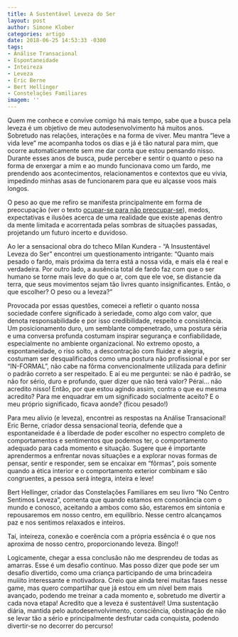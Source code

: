 ```yaml
---
title: A Sustentável Leveza do Ser
layout: post
author: Simone Klober
categories: artigo
date: 2018-06-25 14:53:33 -0300
tags:
- Análise Transacional
- Espontaneidade
- Inteireza
- Leveza
- Eric Berne
- Bert Hellinger
- Constelações Familiares
imagem: ''
---
```

Quem me conhece e convive comigo há mais tempo, sabe que a busca pela leveza é um objetivo de meu autodesenvolvimento há muitos anos. Sobretudo nas relações, interações e na forma de viver. Meu mantra “leve a vida leve” me acompanha todos os dias e já é tão natural para mim, que ocorre automaticamente sem me dar conta que estou pensando nisso. Durante esses anos de busca, pude perceber e sentir o quanto o peso na forma de enxergar a mim e ao mundo funcionava como um fardo, me prendendo aos acontecimentos, relacionamentos e contextos que eu vivia, impedindo minhas asas de funcionarem para que eu alçasse voos mais longos. 

O peso ao que me refiro se manifesta principalmente em forma de preocupação (ver o texto [ocupar-se para não preocupar-se](http://www.rhthink.com.br/ocupar-se-para-nao-preocupar-se/)), medos, expectativas e ilusões acerca de uma realidade que existe apenas dentro da mente limitada e acorrentada pelas sombras de situações passadas, projetando um futuro incerto e duvidoso. 

Ao ler a sensacional obra do tcheco Milan Kundera - “A Insustentável Leveza do Ser” encontrei um questionamento intrigante: “Quanto mais pesado o fardo, mais próxima da terra está a nossa vida, e mais ela é real e verdadeira. Por outro lado, a ausência total de fardo faz com que o ser humano se torne mais leve do que o ar, com que ele voe, se distancie da terra, que seus movimentos sejam tão livres quanto insignificantes. Então, o que escolher? O peso ou a leveza?”

Provocada por essas questões, comecei a refletir o quanto nossa sociedade confere significado à seriedade, como algo com valor, que denota responsabilidade e por isso credibilidade, respeito e consistência. Um posicionamento duro, um semblante compenetrado, uma postura séria e uma conversa profunda costumam inspirar segurança e confiabilidade, especialmente no ambiente organizacional. No extremo oposto, a espontaneidade, o riso solto, a descontração com fluidez e alegria, costumam ser desqualificados como uma postura não profissional e por ser “IN-FORMAL”, não cabe na fôrma convencionalmente utilizada para definir o padrão correto a ser respeitado. E aí eu me perguntei: se não é padrão, se não for sério, duro e profundo, quer dizer que não terá valor? Pérai... não acredito nisso! Então, por que estou agindo assim, contra o que eu mesma acredito? Para me enquadrar em um significado socialmente aceito? E o meu próprio significado, ficava aonde? (ficou pesado!)

Para meu alívio (e leveza), encontrei as respostas na Análise Transacional! Eric Berne, criador dessa sensacional teoria, defende que a espontaneidade é a liberdade de poder escolher no espectro completo de comportamentos e sentimentos que podemos ter, o comportamento adequado para cada momento e situação. Sugere que é importante aprendermos a enfrentar novas situações e a explorar novas formas de pensar, sentir e responder, sem se encaixar em “fôrmas”, pois somente quando a ética interior e o comportamento exterior combinam e são congruentes, a pessoa será íntegra, inteira e leve! 

Bert Hellinger, criador das Constelações Familiares em seu livro “No Centro Sentimos Leveza”, comenta que quando estamos em consonância com o mundo e conosco, aceitando a ambos como são, estaremos em sintonia e repousaremos em nosso centro, em equilíbrio. Nesse centro alcançamos paz e nos sentimos relaxados e inteiros. 

Taí, inteireza, conexão e coerência com a própria essência é o que nos aproxima de nosso centro, proporcionando leveza. Bingo!! 

Logicamente, chegar a essa conclusão não me desprendeu de todas as amarras. Esse é um desafio contínuo. Mas posso dizer que pode ser um desafio divertido, como uma criança participando de uma brincadeira muiiito interessante e motivadora. Creio que ainda terei muitas fases nesse game, mas quero compartilhar que já estou em um nível bem mais avançado, podendo me treinar a cada momento e, sobretudo me divertir a cada nova etapa! Acredito que a leveza é sustentável! Uma sustentação diária, mantida pelo autodesenvolvimento, consciência, obstinação de não se levar tão a sério e principalmente desfrutar cada conquista, podendo divertir-se no decorrer do percurso! 